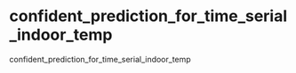 # confident_prediction_for_time_serial_indoor_temp
confident_prediction_for_time_serial_indoor_temp
